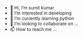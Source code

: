 - 👋 Hi, I’m sumit kumar
- 👀 I’m interested in developing
- 🌱 I’m currently learning python
- 💞️ I’m looking to collaborate on ...
- 📫 How to reach me ...

<!---
Developersumit780/Developersumit780 is a ✨ special ✨ repository because its `README.md` (this file) appears on your GitHub profile.
You can click the Preview link to take a look at your changes.
--->
